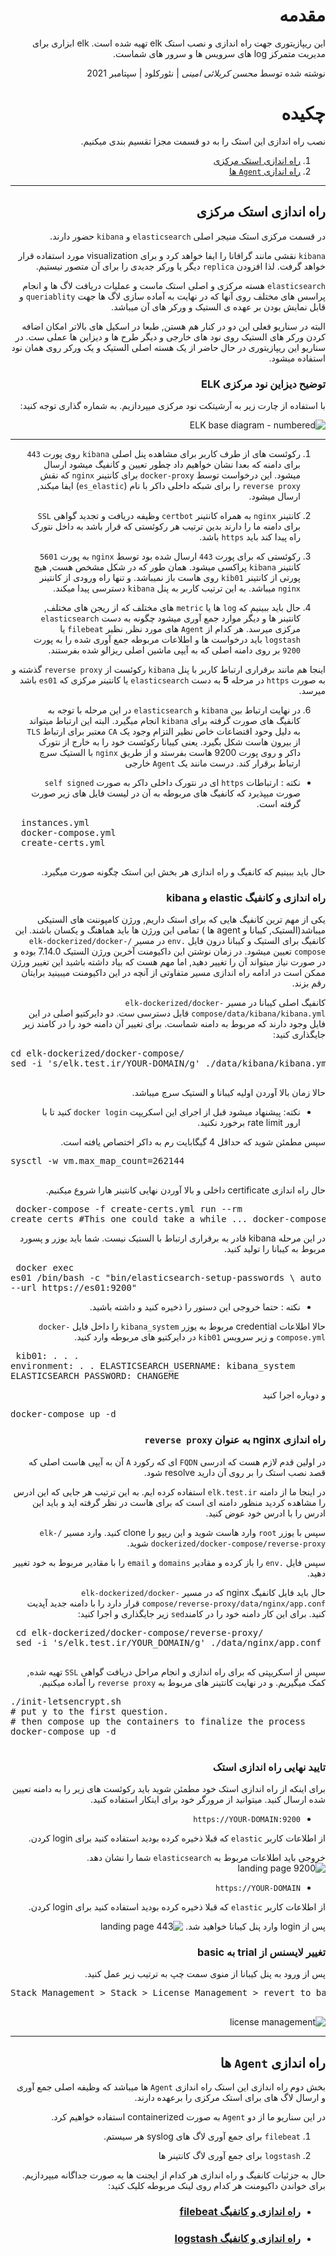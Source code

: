 <div dir="rtl">
 
# مقدمه

 این ریپازیتوری جهت راه اندازی و نصب استک elk 
 تهیه شده است. 
 elk
 ابزاری برای مدیریت متمرکز log های سرویس ها و سرور های شماست.
 
نوشته شده توسط _محسن کربلائی امینی_  |  نئورکلود  |  سپتامبر 2021
 
 # چکیده
 
 نصب راه اندازی این استک را به دو قسمت مجزا تقسیم بندی میکنیم.
 
 1. [راه اندازی استک مرکزی](#راه-اندازی-استک-مرکزی)
 2.  [راه اندازی `Agent` ها ](#راه-اندازی-agent-ها)
 ---
 ## راه اندازی استک مرکزی
 
 در قسمت مرکزی استک منیجر اصلی `elasticsearch` و `kibana` حضور دارند.
 
 `kibana` نقشی مانند گرافانا را ایفا خواهد کرد و برای visualization مورد استفاده قرار خواهد گرفت. 
 لذا افزودن `replica` دیگر یا ورکر جدیدی را برای آن متصور نیستیم.
 
 `elasticsearch` هسته مرکزی و اصلی استک ماست و عملیات دریافت لاگ ها و انجام پراسس های مختلف روی آنها که در نهایت به آماده سازی لاگ ها 
 جهت `queriablity` و قابل نمایش بودن بر عهده ی الستیک و ورکر های آن میباشد.
 
 البته در سناریو فعلی این دو در کنار هم هستن, طبعا در اسکیل های بالاتر امکان اضافه کردن ورکر های الستیک روی نود های خارجی و دیگر طرح ها و دیزاین ها عملی ست. در سناریو  این ریپازیتوری در حال حاضر از یک هسته اصلی الستیک و یک ورکر روی همان نود استفاده میشود.
 
 ### توضیح دیزاین نود مرکزی ELK
 
 با استفاده از چارت زیر به آرشیتکت نود مرکزی میپردازیم. به شماره گذاری توجه کنید:
 
 ![ELK base diagram - numbered](https://user-images.githubusercontent.com/77579794/133118238-baf0f569-61bd-43a7-9e6d-3061d7e4037c.png)
 
---
 1. رکوئست های از طرف کاربر برای مشاهده پنل اصلی `kibana` روی پورت
 `443`
 برای دامنه که بعدا نشان خواهیم داد چطور تعیین و کانفیگ میشود ارسال میشود. این درخواست توسط `docker-proxy`
 برای کانتینر `nginx`
 که نقش `reverse proxy`
 را برای شبکه داخلی داکر با نام (`es_elastic`)
 ایفا میکند, ارسال میشود.
 
 2. کانتینر `nginx` به همراه کانتینر `certbot` وظیفه دریافت و تجدید گواهی `SSL` برای دامنه ما  را دارند
 بدین ترتیب هر رکوئستی که قرار باشد به داخل نتورک راه پیدا کند باید `https` باشد.
 
 3. رکوئستی که برای پورت 
 `443` ارسال شده بود
 توسط `nginx`
 به پورت 
 `5601`
 کانتینر `kibana` پراکسی میشود. 
 همان طور که در شکل مشخص هست, هیچ پورتی از کانتینر `kib01` روی هاست باز نمیباشد. و تنها راه ورودی از کانتینر `nginx` میباشد.
 به این ترتیب کاربر به پنل `kibana` دسترسی پیدا میکند.
 
 4. حال باید ببینیم که `log` ها یا `metric` های مختلف که از ریجن های مختلف, کانتینر ها و دیگر موارد جمع آوری میشود چگونه به دست `elasticsearch` مرکزی میرسد.
 هر کدام از `Agent` های مورد نظر, نظیر `filebeat` یا `logstash`
 باید درخواست ها و اطلاعات مربوطه جمع آوری شده را به پورت 
 `9200` 
 بر روی دامنه اصلی که به آیپی ماشین اصلی ریزالو شده بفرستند.
 
 اینجا هم مانند برقراری ارتباط کاربر با پنل `kibana` رکوئست از `reverse proxy` گذشته و به صورت `https`
 در مرحله **5** به دست `elasticsearch` یا کانتینر مرکزی که 
 `es01` باشد میرسد.
 
 6. در نهایت ارتباط بین `kibana` و `elasticsearch` در این مرحله با توجه به کانفیگ های صورت گرفته برای `kibana` انجام میگیرد.
 البته این ارتباط میتواند به دلیل وحود اقتضاعات خاص نظیر التزام وجود یک `CA` معتبر برای ارتباط `TLS` از بیرون هاست شکل بگیرد. یعنی کیبانا رکوئست خود را به خارج از نتورک داکر و روی پورت 9200 هاست بفرستد و از طریق `nginx` با الستیک سرچ ارتباط برقرار کند. درست مانند یک `Agent` خارجی
 
 - نکته : ارتباطات `https` ای در نتورک داخلی داکر به صورت `self signed`  صورت میپذیرد که کانفیگ های مربوطه به آن در لیست فایل های زیر صورت گرفته است.
  <pre dir="ltr">
  instances.yml
  docker-compose.yml
  create-certs.yml
  </pre>
 
 حال باید ببینیم که کانفیگ و راه اندازی هر بخش این استک چگونه صورت میگیرد.
 ### راه اندازی و کانفیگ elastic و kibana
 یکی از مهم ترین کانفیگ هایی که برای استک داریم, ورژن کامپوننت های الستیکی میباشد(الستیک, کیبانا و agent ها )
 تمامی این ورژن ها باید هماهنگ و یکسان باشند. این کانفیگ برای الستیک و کیبانا درون فایل `.env` در مسیر `/elk-dockerized/docker-compose` تعیین میشود. 
 در زمان نوشتن این داکیومنت آخرین ورژن الستیک 7.14.0 بوده و در صورت نیاز میتواند آن را تغییر دهید, اما مهم هست که بیاد داشته باشید این تغییر ورژن ممکن است در ادامه راه اندازی مسیر متفاوتی از آنچه در این داکیومنت میبینید برایتان رقم بزند.
 
 کانفیگ اصلی کیبانا در مسیر `elk-dockerized/docker-compose/data/kibana/kibana.yml` قابل دسترسی ست.
 دو دایرکتیو اصلی در این فایل وجود دارند که مربوط به دامنه شماست. برای تغییر آن دامنه خود را در کامند زیر جایگذاری کنید:
   <pre dir="ltr">
cd elk-dockerized/docker-compose/
sed -i 's/elk.test.ir/YOUR-DOMAIN/g' ./data/kibana/kibana.yml
  </pre>
 
 حالا زمان بالا آوردن اولیه کیبانا و الستیک سرچ میباشد.
 
 - نکته: پیشنهاد میشود قبل از اجرای این اسکریپت `docker login` کنید تا با ارور rate limit برخورد نکنید.
 
 
 سپس
 مطمئن شوید که حداقل 4 گیگابایت رم به داکر اختصاص یافته است.
   <pre dir="ltr">
sysctl -w vm.max_map_count=262144
  </pre>
 حال راه اندازی certificate داخلی و بالا آوردن نهایی کانتینر هارا شروع میکنیم.
    <pre dir="ltr">
docker-compose -f create-certs.yml run --rm create_certs
#This one could take a while ...
docker-compose up -d
  </pre>
 
 در این مرحله kibana قادر به برقراری ارتباط با الستیک نیست. شما باید یوزر و پسورد مربوط به کیبانا را تولید کنید.
     <pre dir="ltr">
docker exec es01 /bin/bash -c "bin/elasticsearch-setup-passwords \\
auto --batch --url https://es01:9200"
  </pre>
 - نکته : حتما خروجی این دستور را ذخیره کنید و داشته باشید.

 حالا اطلاعات credential مربوط به یوزر `kibana_system` را داخل فایل `docker-compose.yml` و زیر سرویس `kib01` در دایرکتیو های مربوطه وارد کنید.
      <pre dir="ltr">
  kib01:
    .
    .
    .
    environment:
    .
    .
       ELASTICSEARCH_USERNAME: kibana_system
       ELASTICSEARCH_PASSWORD: CHANGEME
  </pre>
و دوباره اجرا کنید
 
<pre dir="ltr">
docker-compose up -d
</pre>
 
 ### راه اندازی nginx به عنوان `reverse proxy`
 
 در اولین قدم لازم هست که ادرسی `FQDN` ای که رکورد `A` آن به آیپی هاست اصلی که قصد نصب استک را بر روی آن دارید resolve  شود.
 
 در اینجا ما از دامنه `elk.test.ir` استفاده کرده ایم. 
 به این ترتیب هر جایی که این ادرس را مشاهده کردید منظور دامنه ای است که برای هاست در نظر گرفته اید و باید این ادرس را با ادرس خود عوض کنید.
 
 سپس با یوزر `root` وارد هاست شوید و این ریپو را clone کنید.
 وارد مسیر `/elk-dockerized/docker-compose/reverse-proxy` شوید.
 
 سپس فایل `.env` را باز کرده و مقادیر `domains` و `email` را با مقادیر مربوط به خود تغییر دهید.
 
 حال باید فایل کانفیگ nginx که در مسیر `elk-dockerized/docker-compose/reverse-proxy/data/nginx/app.conf` قرار دارد را با دامنه جدید آپدیت کنید.
برای این کار دامنه خود را در کامند`sed` زیر جایگذاری و 
 اجرا کنید:
 <pre dir="ltr">
 cd elk-dockerized/docker-compose/reverse-proxy/
 sed -i 's/elk.test.ir/YOUR_DOMAIN/g' ./data/nginx/app.conf
 </pre>
 سپس از
 اسکریپتی که برای راه اندازی و انجام مراحل دریافت گواهی `SSL` تهیه شده, کمک میگیریم. 
 و در نهایت کانتینر های مربوط به `reverse proxy` را آماده میکنیم.
  <pre dir="ltr">
./init-letsencrypt.sh
# put y to the first question.
# then compose up the containers to finalize the process
docker-compose up -d
 </pre>
 
 
 ### تایید نهایی راه اندازی استک
 
 برای اینکه از راه اندازی استک خود مطمئن شوید باید رکوئست های زیر را به دامنه تعیین شده ارسال کنید. میتوانید از مرورگر خود برای اینکار استفاده کنید.

 - `https://YOUR-DOMAIN:9200`
 
 از اطلاعات کاربر `elastic` که قبلا ذخیره کرده بودید استفاده کنید برای login کردن.
 
 خروجی باید اطلاعات مربوط به `elasticsearch` شما را نشان دهد.
  ![landing page 9200](https://user-images.githubusercontent.com/77579794/133146932-3accd565-6864-44b1-b3df-7163678bc09f.jpg)
 
 - `https://YOUR-DOMAIN`
 
  از اطلاعات کاربر `elastic` که قبلا ذخیره کرده بودید استفاده کنید برای login کردن.
 
پس از login وارد پنل کیبانا خواهید شد.
  ![landing page 443](https://user-images.githubusercontent.com/77579794/133146927-ed8a6218-9a24-4a6c-afa6-374d2a055291.jpg)
 
 ### تغییر لایسنس از trial به basic
 پس از ورود به پنل کیبانا از منوی سمت چپ به ترتیب زیر عمل کنید.
 
  <pre dir="ltr">
Stack Management > Stack > License Management > revert to basic
 </pre>
   ![license management](https://user-images.githubusercontent.com/77579794/133150316-fa8fa36a-f679-4b77-a066-0cc7371d1883.png)
 
 ---
 ##  راه اندازی `Agent` ها
بخش دوم راه اندازی این استک راه اندازی `Agent` ها میباشد که وظیفه اصلی جمع آوری و ارسال لاگ های برای استک مرکزی را برعهده دارند.
 
 در این سناریو ما از دو `Agent` به صورت containerized استفاده خواهیم کرد.
 
 1. `filebeat` برای جمع آوری لاگ های syslog هر سیستم.

 2. `logstash` برای جمع آوری لاگ کانتینر ها
 
 حال به جزئیات کانفیگ و راه اندازی هر کدام از ایجنت ها به صورت جداگانه میپردازیم. برای خواندن داکیومنت هر کدام روی لینک مربوطه کلیک کنید:
 
 - ### [راه اندازی و کانفیگ filebeat ](https://github.com/mohsenkamini/elk-dockerized/tree/master/docker-compose/filebeat)
 
  - ### [راه اندازی و کانفیگ logstash ](https://github.com/mohsenkamini/elk-dockerized/tree/master/docker-compose/logstash)
</div>
